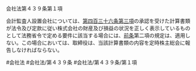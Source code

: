 会社法第４３９条第１項

会計監査人設置会社については、[第四百三十六条第三項](会社法＿＿＿＿第４３６条第３項)の承認を受けた計算書類が法令及び定款に従い株式会社の財産及び損益の状況を正しく表示しているものとして法務省令で定める要件に該当する場合には、[前条](会社法＿＿＿＿第４３８条第１項)第二項の規定は、適用しない。この場合においては、取締役は、当該計算書類の内容を定時株主総会に報告しなければならない。

#会社法
#会社法/第４３９条
#会社法/第４３９条/第１項
